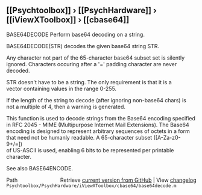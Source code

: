 ## [[Psychtoolbox]] &#8250; [[PsychHardware]] &#8250; [[iViewXToolbox]] &#8250; [[cbase64]]

BASE64DECODE Perform base64 decoding on a string.  
  
   BASE64DECODE(STR) decodes the given base64 string STR.  
  
   Any character not part of the 65-character base64 subset set is silently  
   ignored.  Characters occuring after a '=' padding character are never  
   decoded.  
  
   STR doesn't have to be a string.  The only requirement is that it is a  
   vector containing values in the range 0-255.  
  
   If the length of the string to decode (after ignoring non-base64 chars) is  
   not a multiple of 4, then a warning is generated.  
  
   This function is used to decode strings from the Base64 encoding specified  
   in RFC 2045 - MIME (Multipurpose Internet Mail Extensions).  The Base64  
   encoding is designed to represent arbitrary sequences of octets in a form  
   that need not be humanly readable.  A 65-character subset ([A-Za-z0-9+/=])  
   of US-ASCII is used, enabling 6 bits to be represented per printable  
   character.  
  
   See also BASE64ENCODE.  




<div class="code_header" style="text-align:right;">
  <span style="float:left;">Path&nbsp;&nbsp;</span> <span class="counter">Retrieve <a href=
  "https://raw.github.com/Psychtoolbox-3/Psychtoolbox-3/beta/Psychtoolbox/PsychHardware/iViewXToolbox/cbase64/base64decode.m">current version from GitHub</a> | View <a href=
  "https://github.com/Psychtoolbox-3/Psychtoolbox-3/commits/beta/Psychtoolbox/PsychHardware/iViewXToolbox/cbase64/base64decode.m">changelog</a></span>
</div>
<div class="code">
  <code>Psychtoolbox/PsychHardware/iViewXToolbox/cbase64/base64decode.m</code>
</div>


